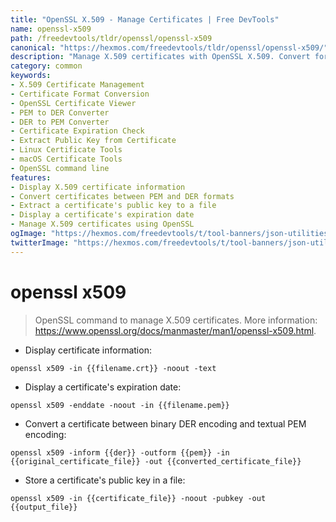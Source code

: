 ```yaml
---
title: "OpenSSL X.509 - Manage Certificates | Free DevTools"
name: openssl-x509
path: /freedevtools/tldr/openssl/openssl-x509
canonical: "https://hexmos.com/freedevtools/tldr/openssl/openssl-x509/"
description: "Manage X.509 certificates with OpenSSL X.509. Convert formats, display information, and extract public keys effortlessly. Free online tool, no registration required."
category: common
keywords:
- X.509 Certificate Management
- Certificate Format Conversion
- OpenSSL Certificate Viewer
- PEM to DER Converter
- DER to PEM Converter
- Certificate Expiration Check
- Extract Public Key from Certificate
- Linux Certificate Tools
- macOS Certificate Tools
- OpenSSL command line
features:
- Display X.509 certificate information
- Convert certificates between PEM and DER formats
- Extract a certificate's public key to a file
- Display a certificate's expiration date
- Manage X.509 certificates using OpenSSL
ogImage: "https://hexmos.com/freedevtools/t/tool-banners/json-utilities-banner.png"
twitterImage: "https://hexmos.com/freedevtools/t/tool-banners/json-utilities-banner.png"
---
```


# openssl x509

> OpenSSL command to manage X.509 certificates.
> More information: <https://www.openssl.org/docs/manmaster/man1/openssl-x509.html>.

- Display certificate information:

`openssl x509 -in {{filename.crt}} -noout -text`

- Display a certificate's expiration date:

`openssl x509 -enddate -noout -in {{filename.pem}}`

- Convert a certificate between binary DER encoding and textual PEM encoding:

`openssl x509 -inform {{der}} -outform {{pem}} -in {{original_certificate_file}} -out {{converted_certificate_file}}`

- Store a certificate's public key in a file:

`openssl x509 -in {{certificate_file}} -noout -pubkey -out {{output_file}}`

